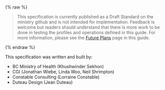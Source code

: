 {% raw %}
<blockquote class="stu-note">
<p>
This specification is currently published as a Draft Standard on the ministry github and is not intended for implementation.  Feedback is welcome but readers should understand that there is more work to be done in testing the profiles and operations defined in this guide.  For more information, please see the <a href="future.html">Future Plans</a> page in this guide.</p>
</blockquote>
{% endraw %}

This specification was written and built by:

* BC Ministry of Health (Khushwinder Sekhon)
* CGI (Jonathan Wiebe, Linda Woo, Neil Shrimpton)
* Constable Consulting (Lorraine Constable)
* Duteau Design (Jean Duteau)
